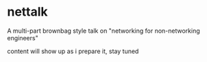 # nettalk
A multi-part brownbag style talk on "networking for non-networking engineers"

content will show up as i prepare it, stay tuned


